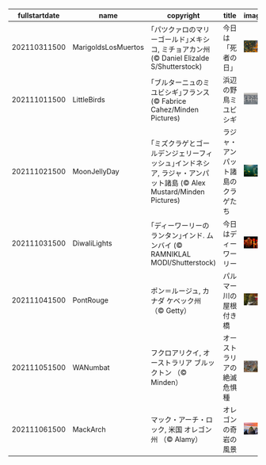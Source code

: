 |fullstartdate|name|copyright|title|image|
|--|--|--|--|--|
202110311500|MarigoldsLosMuertos|｢パツクァロのマリーゴールド｣メキシコ, ミチョアカン州 (© Daniel Elizalde S/Shutterstock)|今日は「死者の日」|![](/ja-JP/2021/11/202110311500MarigoldsLosMuertos.jpg)|
202111011500|LittleBirds|｢ブルターニュのミユビシギ｣フランス (© Fabrice Cahez/Minden Pictures)|浜辺の野鳥ミユビシギ|![](/ja-JP/2021/11/202111011500LittleBirds.jpg)|
202111021500|MoonJellyDay|｢ミズクラゲとゴールデンジェリーフィッシュ｣インドネシア, ラジャ・アンパット諸島  (© Alex Mustard/Minden Pictures)|ラジャ・アンパット諸島のクラゲたち|![](/ja-JP/2021/11/202111021500MoonJellyDay.jpg)|
202111031500|DiwaliLights|｢ディーワーリーのランタン｣インド. ムンバイ  (© RAMNIKLAL MODI/Shutterstock)|今日はディーワーリー|![](/ja-JP/2021/11/202111031500DiwaliLights.jpg)|
202111041500|PontRouge|ポン＝ルージュ,  カナダ ケベック州 （© Getty）|パルマー川の屋根付き橋|![](/ja-JP/2021/11/202111041500PontRouge.jpg)|
202111051500|WANumbat|フクロアリクイ, オーストラリア ブルックトン （© Minden）|オーストラリアの絶滅危惧種|![](/ja-JP/2021/11/202111051500WANumbat.jpg)|
202111061500|MackArch|マック・アーチ・ロック, 米国 オレゴン州 （© Alamy）|オレゴンの奇岩の風景|![](/ja-JP/2021/11/202111061500MackArch.jpg)|
